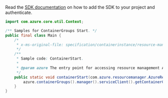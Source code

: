 Read the [SDK documentation](https://github.com/Azure/azure-sdk-for-java/blob/azure-resourcemanager_2.12.0/sdk/resourcemanager/azure-resourcemanager/README.md) on how to add the SDK to your project and authenticate.

```java
import com.azure.core.util.Context;

/** Samples for ContainerGroups Start. */
public final class Main {
    /*
     * x-ms-original-file: specification/containerinstance/resource-manager/Microsoft.ContainerInstance/stable/2021-09-01/examples/ContainerGroupsStart.json
     */
    /**
     * Sample code: ContainerStart.
     *
     * @param azure The entry point for accessing resource management APIs in Azure.
     */
    public static void containerStart(com.azure.resourcemanager.AzureResourceManager azure) {
        azure.containerGroups().manager().serviceClient().getContainerGroups().start("demo", "demo1", Context.NONE);
    }
}
```

